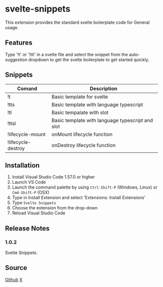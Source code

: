 # svelte-snippets

This extension provides the standard svelte boilerplate code for General usage.

## Features

Type '!t' or '!ttl' in a svelte file and select the snippet from the auto-suggestion dropdown to get the svelte boilerplate to get started quickly.

<!-- ![feature X](icon.png) -->

## Snippets

| Comand        | Description                                                                |
| ----------------- | ------------------------------------------------------------------ |
| !t |Basic template for svelte |
| !tts |Basic template with language typescript  |
| !tl | Basic tempalate with slot |
| !ttsl | Basic template with language typescript and slot |
| !lifecycle-mount| onMount lifecycle function|
|!lifecycle-destroy|onDestroy lifecycle function|

## Installation

1. Install Visual Studio Code 1.57.0 or higher
2. Launch VS Code
3. Launch the command palette by using `Ctrl-Shift-P` (Windows, Linux) or `Cmd-Shift-P` (OSX)
4. Type in Install Extension and select 'Extensions: Install Extensions'
5. Type `Svelte Snippets`
6. Choose the extension from the drop-down
7. Reload Visual Studio Code

## Release Notes

### 1.0.2

Svelte Snippets.

## Source

[Github](https://github.com/NoOne-Cares/svelte-snippets.git)
[X](https://x.com/Humble__Fool)

